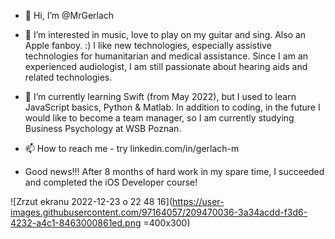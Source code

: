 - 👋 Hi, I’m @MrGerlach

- 👀 I’m interested in music, love to play on my guitar and sing. Also an Apple fanboy. :) I like new technologies, especially assistive technologies for humanitarian and medical assistance. Since I am an experienced audiologist, I am still passionate about hearing aids and related technologies.

- 🌱 I’m currently learning Swift (from May 2022), but I used to learn JavaScript basics, Python & Matlab. In addition to coding, in the future I would like to become a team manager, so I am currently studying Business Psychology at WSB Poznan.

- 📫 How to reach me - try linkedin.com/in/gerlach-m

- Good news!!! After 8 months of hard work in my spare time, I succeeded and completed the iOS Developer course!

![Zrzut ekranu 2022-12-23 o 22 48 16](https://user-images.githubusercontent.com/97164057/209470036-3a34acdd-f3d6-4232-a4c1-8463000861ed.png =400x300)


<!---
MrGerlach/MrGerlach is a ✨ special ✨ repository because its `README.md` (this file) appears on your GitHub profile.
You can click the Preview link to take a look at your changes.
--->
